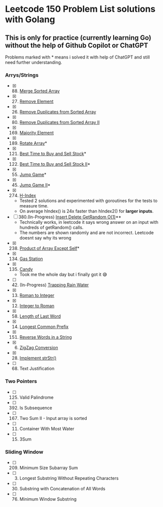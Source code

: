# Leetcode 150 Problem List solutions with Golang

## This is only for practice (currently learning Go) without the help of Github Copilot or ChatGPT

Problems marked with \* means i solved it with help of ChatGPT and still need further understanding.

### Arrys/Strings

- [x] 88. [Merge Sorted Array](/mergeSortedArray.go)
- [x] 27. [Remove Element](/removeElement.go)
- [x] 26. [Remove Duplicates from Sorted Array](/removeDupes.go)
- [x] 80. [Remove Duplicates from Sorted Array II](/removeDupes2.go)
- [x] 169. [Majority Element](/majorityElement.go)
- [x] 189. [Rotate Array](/rotateArray.go)\*
- [x] 121. [Best Time to Buy and Sell Stock](/maxProfit.go)\*
- [x] 122. [Best Time to Buy and Sell Stock II](/maxProfit2.go)\*
- [x] 55. [Jump Game](/jumpGame.go)\*
- [x] 45. [Jump Game II](/jumpGame2.go)\*
- [x] 274. [H-Index](/hIndex.go)
  - Tested 2 solutions and experimented with goroutines for the tests to measure time.
  - On average hIndex() is 24x faster than hIndex2() for **larger inputs**.
- [ ] 380.(In-Progress) [Insert Delete GetRandom O(1)](/randomizedSet.go)\*\*
  - Technically works, in leetcode it says wrong answer on an input with hundreds of getRandom() calls.
  - The numbers are shown randomly and are not incorrect. Leetcode doesnt say why its wrong
- [x] 238. [Product of Array Except Self](/productExceptSelf.go)\*
- [x] 134. [Gas Station](/canCompleteCircuit.go)
- [x] 135. [Candy](/candy.go)
  - Took me the whole day but i finally got it 😅
- [ ] 42. (In-Progress) [Trapping Rain Water](/trap.go)
- [x] 13. [Roman to Integer](/romanToInt.go)
- [x] 12. [Integer to Roman](/intToRoman.go)
- [x] 58. [Length of Last Word](/lenOfLastWord.go)
- [x] 14. [Longest Common Prefix](/lcp.go)
- [x] 151. [Reverse Words in a String](/reverseWords.go)
- [x] 6. [ZigZag Conversion](/zigZag.go)
- [x] 28. [Implement strStr()](/strStr.go)
- [ ] 68. Text Justification

### Two Pointers

- [ ] 125. Valid Palindrome
- [ ] 392. Is Subsequence
- [ ] 167. Two Sum II - Input array is sorted
- [ ] 11. Container With Most Water
- [ ] 15. 3Sum

### Sliding Window

- [ ] 209. Minimum Size Subarray Sum
- [ ] 3. Longest Substring Without Repeating Characters
- [ ] 30. Substring with Concatenation of All Words
- [ ] 76. Minimum Window Substring
